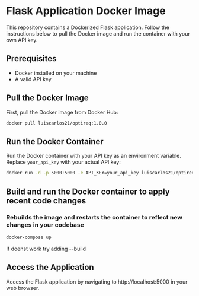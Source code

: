 # Flask Application Docker Image

This repository contains a Dockerized Flask application. Follow the instructions below to pull the Docker image and run the container with your own API key.

## Prerequisites

- Docker installed on your machine
- A valid API key

## Pull the Docker Image

First, pull the Docker image from Docker Hub:

```sh
docker pull luiscarlos21/optireq:1.0.0
```

## Run the Docker Container

Run the Docker container with your API key as an environment variable. Replace `your_api_key` with your actual API key:
  
```sh
docker run -d -p 5000:5000 -e API_KEY=your_api_key luiscarlos21/optireq:1.0.0
```

## Build and run the Docker container to apply recent code changes
### Rebuilds the image and restarts the container to reflect new changes in your codebase
```sh
docker-compose up
```
If doenst work try adding --build

## Access the Application

Access the Flask application by navigating to http://localhost:5000 in your web browser.
